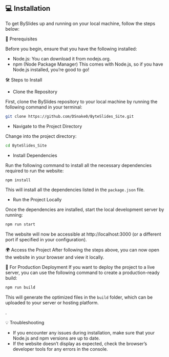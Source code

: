 
## 💻 Installation

To get BySlides up and running on your local machine, follow the steps below:

🚀 Prerequisites

Before you begin, ensure that you have the following installed:

- Node.js: You can download it from nodejs.org.
- npm (Node Package Manager) This comes with Node.js, so if you have Node.js installed, you’re good to go!

🛠️ Steps to Install

- Clone the Repository

First, clone the BySlides repository to your local machine by running the following command in your terminal:

```bash
git clone https://github.com/DSnake0/ByteSlides_Site.git
```

- Navigate to the Project Directory

Change into the project directory:

```bash
cd ByteSlides_Site
```

- Install Dependencies

Run the following command to install all the necessary dependencies required to run the website:

```bash
npm install
```
This will install all the dependencies listed in the `package.json` file.


- Run the Project Locally

Once the dependencies are installed, start the local development server by running:

```bash
npm run start
```
The website will now be accessible at http://localhost:3000 (or a different port if specified in your configuration).


🌍 Access the Project
After following the steps above, you can now open the website in your browser and view it locally.

🧪 For Production Deployment
If you want to deploy the project to a live server, you can use the following command to create a production-ready build:

```bash
npm run build
```

This will generate the optimized files in the `build` folder, which can be uploaded to your server or hosting platform.

.

💡 Troubleshooting

- If you encounter any issues during installation, make sure that your Node.js and npm versions are up to date.
- If the website doesn’t display as expected, check the browser’s developer tools for any errors in the console.
